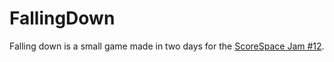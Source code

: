 # FallingDown
Falling down is a small game made in two days for the [ScoreSpace Jam #12](https://itch.io/jam/scorejam12).
